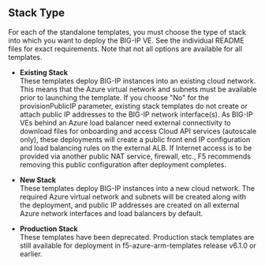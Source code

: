 ## Stack Type
For each of the standalone templates, you must choose the type of stack into which you want to deploy the BIG-IP VE. See the individual README files for exact requirements.  Note that not all options are available for all templates. 


  - **Existing Stack** <br> These templates deploy BIG-IP instances into an existing cloud network.  This means that the Azure virtual network and subnets must be available prior to launching the template. If you choose "No" for the provisionPublicIP parameter, existing stack templates do not create or attach public IP addresses to the BIG-IP network interface(s). As BIG-IP VEs behind an Azure load balancer need external connectivity to download files for onboarding and access Cloud API services (autoscale only), these deployments will create a public front end IP configuration and load balancing rules on the external ALB.  If Internet access is to be provided via another public NAT service, firewall, etc., F5 recommends removing this public configuration after deployment completes.

  - **New Stack** <br> These templates deploy BIG-IP instances into a new cloud network.  The required Azure virtual network and subnets will be created along with the deployment, and public IP addresses are created on all external Azure network interfaces and load balancers by default. 

  - **Production Stack** <br> These templates have been deprecated.  Production stack templates are still available for deployment in f5-azure-arm-templates release v6.1.0 or earlier.